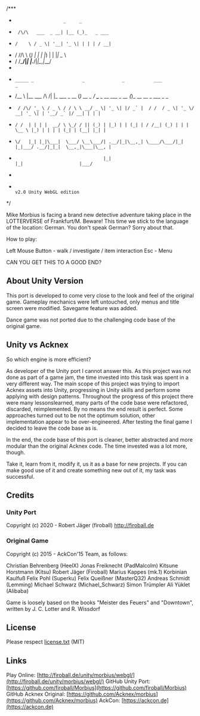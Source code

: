 ﻿/***
 *                       _     _
 *      /\/\   ___  _ __| |__ (_)_   _ ___
 *     /    \ / _ \| '__| '_ \| | | | / __|
 *    / /\/\ \ (_) | |  | |_) | | |_| \__ \
 *    \/    \/\___/|_|  |_.__/|_|\__,_|___/
 *
 *     _____ _                  _              _           ___                      _
 *    /__   \ |__   ___   /\ /\| |_ ___  _ __ (_) __ _    / __\___  _ __  ___ _ __ (_)_ __ __ _  ___ _   _
 *      / /\/ '_ \ / _ \ / / \ \ __/ _ \| '_ \| |/ _` |  / /  / _ \| '_ \/ __| '_ \| | '__/ _` |/ __| | | |
 *     / /  | | | |  __/ \ \_/ / || (_) | |_) | | (_| | / /__| (_) | | | \__ \ |_) | | | | (_| | (__| |_| |
 *     \/   |_| |_|\___|  \___/ \__\___/| .__/|_|\__,_| \____/\___/|_| |_|___/ .__/|_|_|  \__,_|\___|\__, |
 *                                      |_|                                  |_|                     |___/
 *
 *                                                                                 v2.0 Unity WebGL edition
 */

Mike Morbius is facing a brand new detective adventure taking place in the LOTTERVERSE of Frankfurt/M.
Beware! This time we stick to the language of the location: German.
You don't speak German? Sorry about that.

How to play:

Left Mouse Button - walk / investigate / item interaction
Esc               - Menu

CAN YOU GET THIS TO A GOOD END?


## About Unity Version

This port is developed to come very close to the look and feel of the original game. 
Gameplay mechanics were left untouched, only menus and title screen were modified.
Savegame feature was added.

Dance game was not ported due to the challenging code base of the original game.

## Unity vs Acknex

So which engine is more efficient?

As developer of the Unity port I cannot answer this. As this project was not done as part of a game jam, the time invested into this task was spent in a very different way.
The main scope of this project was trying to import Acknex assets into Unity, progressing in Unity skills and perform some applying with design patterns.
Throughout the progress of this project there were many lessonslearned, many parts of the code base were refactored, discarded, reimplemented.
By no means the end result is perfect. Some approaches turned out to be not the optimum solution, other implementation appear to be over-engineered. 
After testing the final game I decided to leave the code base as is.

In the end, the code base of this port is cleaner, better abstracted and more modular than the original Acknex code. The time invested was a lot more, though.

Take it, learn from it, modify it, us it as a base for new projects.
If you can make good use of it and create something new out of it, my task was successful.


## Credits

### Unity Port

Copyright (c) 2020 - Robert Jäger (firoball)
http://firoball.de

### Original Game

Copyright (c) 2015 - AckCon'15 Team, as follows:

Christian Behrenberg (HeelX)
Jonas Freiknecht (PadMalcolm)
Kitsune Horstmann (Kitsu)
Robert Jäger (Firoball)
Marius Kappes (mk.1)
Korbinian Kaulfuß
Felix Pohl (Superku)
Felix Queißner (MasterQ32)
Andreas Schmidt (Lemming)
Michael Schwarz (Michael_Schwarz)
Simon Trümpler
Ali Yüklet (Alibaba)

Game is loosely based on the books "Meister des Feuers" and "Downtown",
written by J. C. Lotter and R. Wissdorf


## License

Please respect [license.txt](license.txt) (MIT)


## Links

Play Online: [http://firoball.de/unity/morbius/webgl/](http://firoball.de/unity/morbius/webgl/)
GitHub Unity Port: [https://github.com/firoball/Morbius](https://github.com/firoball/Morbius)
GitHub Acknex Original: [https://github.com/Acknex/morbius](https://github.com/Acknex/morbius)
AckCon: [https://ackcon.de](https://ackcon.de)
